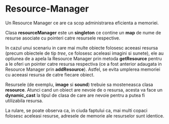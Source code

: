 # Resource-Manager
Un Resource Manager ce are ca scop administrarea eficienta a memoriei. 

Clasa **resourceManager** este un **singleton** ce contine un **map** de nume de resurse asociate cu pointeri catre resursele respective. 

In cazul unui scenariu in care mai multe obiecte folosesc aceeasi resursa (precum obiectele de tip *tree*, ce folosesc aceleasi imagini si sunete), ele au optiunea de a apela la Resource Manager prin metoda **getResource** pentru a le oferi un pointer catre resursa respectiva (ce a fost anterior adaugata in Resource Manager prin **addResource**). Astfel, se evita umplerea memoriei cu aceeasi resursa de catre fiecare obiect.

Resursele (de exemplu, **image** si **sound**) trebuie sa mosteneasca clasa **resource**. Atunci cand un obiect are nevoie de o resursa, acesta va face un **dynamic_cast** la tipul de clasa de care are nevoie pentru a putea fi utilizabila resursa.

La rulare, se poate observa ca, in ciuda faptului ca, mai multi copaci folosesc aceleasi resurse, adresele de memorie ale resurselor sunt identice.
